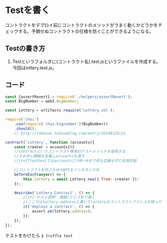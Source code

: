 # Testを書く
コントラクトをデプロイ前にコントラクトのメソッドがうまく動くかどうかをチェックする。予期せぬコントラクトの仕様を防ぐことができるようになる。

## Testの書き方
1. Testというフォルダに{コントラクト名}.test.jsというファイルを作成する。今回はlottery.test.js。

## コード
```javascript
const {assertRevert} = require('./helpers/assertRevert');
const BigNumber = web3.BigNumber;

const Lottery = artifacts.require('Lottery.sol');

require('chai')
    .use(require('chai-bignumber')(BigNumber))
    .should();
    // http://takezoe.hatenablog.com/entry/20140129/p1

contract(`Lottery`, function (accounts){
    const creater = accounts[0]
    //contractというコントラクト専用のテストメソッドを使用する
    //その中に関数を定義しaccountsを渡す
    //truffleのtestではaccounts[]が0〜9まで何も定義せずに利用可能

    //コントラクトを呼ぶためのAPIをインスタンス化
    beforeEach(async() => {
        this.lottery = await Lottery.new({ from: creater });
    });

    describe('Lottery Contract', () => {
        //it('テスト説明',関数)という形で書く
        //ここではlottery.addressと書いてlotteryのコントラクトアドレスが帰ってくればtestをokにするとなっている。
        it('deploys a contract', () => {
            assert.ok(lottery.address);
        });
    });
});
```
テストをかけたら
`$ truffle test`